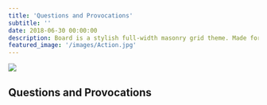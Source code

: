 ```yaml
---
title: 'Questions and Provocations'
subtitle: ''
date: 2018-06-30 00:00:00
description: Board is a stylish full-width masonry grid theme. Made for designers, artists, photographers and developers to show off their best work.
featured_image: '/images/Action.jpg'
---
```


![](/images/Action.jpg)

## Questions and Provocations
